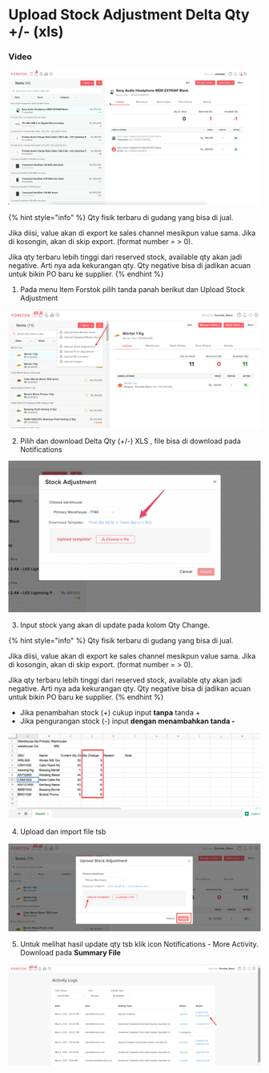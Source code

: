# Upload Stock Adjustment Delta Qty +/- \(xls\)

### Video

![](../../.gitbook/assets/upload-stock-adjustment-delta-qty.gif)

{% hint style="info" %}
Qty fisik terbaru di gudang yang bisa di jual.

Jika diisi, value akan di export ke sales channel mesikpun value sama. Jika di kosongin, akan di skip export. \(format number = &gt; 0\).

Jika qty terbaru lebih tinggi dari reserved stock, available qty akan jadi negative. Arti nya ada kekurangan qty. Qty negative bisa di jadikan acuan untuk bikin PO baru ke supplier.
{% endhint %}

1. Pada menu Item Forstok pilih tanda panah berikut dan Upload Stock Adjustment

![](../../.gitbook/assets/image%20%28316%29.png)

2. Pilih dan download Delta Qty \(+/-\) XLS , file bisa di download pada Notifications

![](../../.gitbook/assets/screen-shot-2021-03-31-at-4.07.46-pm.png)

3. Input stock yang akan di update pada kolom Qty Change.

{% hint style="info" %}
Qty fisik terbaru di gudang yang bisa di jual.

Jika diisi, value akan di export ke sales channel mesikpun value sama. Jika di kosongin, akan di skip export. \(format number = &gt; 0\).

Jika qty terbaru lebih tinggi dari reserved stock, available qty akan jadi negative. Arti nya ada kekurangan qty. Qty negative bisa di jadikan acuan untuk bikin PO baru ke supplier.
{% endhint %}

* Jika penambahan stock \(+\) cukup input **tanpa** tanda +
* Jika pengurangan stock \(-\) input **dengan menambahkan tanda -**

![](../../.gitbook/assets/image%20%28314%29.png)

4. Upload dan import file tsb

![](../../.gitbook/assets/image%20%28321%29.png)



5.  Untuk melihat hasil update qty tsb klik icon Notifications - More Activity. Download pada **Summary File**

![](../../.gitbook/assets/image%20%28318%29.png)





